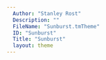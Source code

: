 ```yaml
---
  Author: "Stanley Rost"
  Description: ""
  FileName: "Sunburst.tmTheme"
  ID: "Sunburst"
  Title: "Sunburst"
  layout: theme
---
```

  